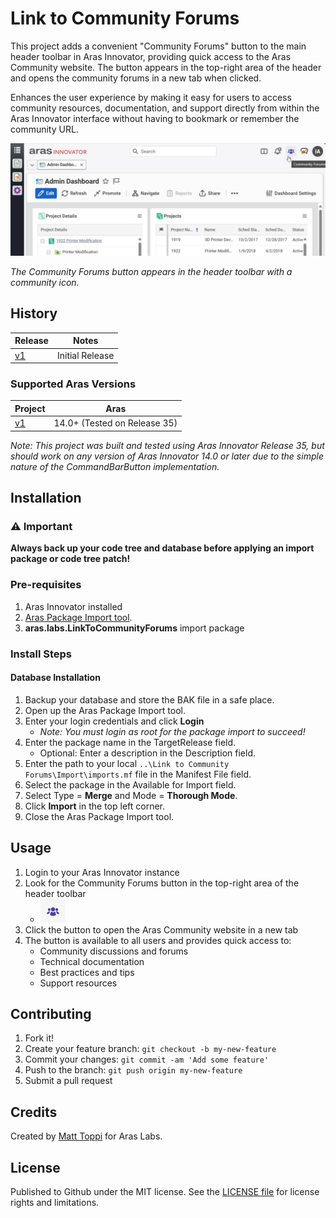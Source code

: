 # Link to Community Forums

This project adds a convenient "Community Forums" button to the main header toolbar in Aras Innovator, providing quick access to the Aras Community website. The button appears in the top-right area of the header and opens the community forums in a new tab when clicked.

Enhances the user experience by making it easy for users to access community resources, documentation, and support directly from within the Aras Innovator interface without having to bookmark or remember the community URL.

![Community Forums Button](./Screenshots/screenshot.jpg)

*The Community Forums button appears in the header toolbar with a community icon.*

## History

Release | Notes
--------|--------
[v1](https://github.com/ArasLabs/link-to-community-forums/releases/tag/v1) | Initial Release

### Supported Aras Versions

Project | Aras
--------|------
[v1](https://github.com/ArasLabs/link-to-community-forums/releases/tag/v1) | 14.0+ (Tested on Release 35)

*Note: This project was built and tested using Aras Innovator Release 35, but should work on any version of Aras Innovator 14.0 or later due to the simple nature of the CommandBarButton implementation.*

## Installation

### ⚠️ Important

**Always back up your code tree and database before applying an import package or code tree patch!**

### Pre-requisites

1. Aras Innovator installed
2. [Aras Package Import tool](https://aras.com/en/support/downloads).
3. **aras.labs.LinkToCommunityForums** import package

### Install Steps

#### Database Installation

1. Backup your database and store the BAK file in a safe place.
2. Open up the Aras Package Import tool.
3. Enter your login credentials and click **Login**
    * *Note: You must login as root for the package import to succeed!*
4. Enter the package name in the TargetRelease field.
    * Optional: Enter a description in the Description field.
5. Enter the path to your local `..\Link to Community Forums\Import\imports.mf` file in the Manifest File field.
6. Select the package in the Available for Import field.
7. Select Type = **Merge** and Mode = **Thorough Mode**.
8. Click **Import** in the top left corner.
9. Close the Aras Package Import tool.

## Usage

1. Login to your Aras Innovator instance
2. Look for the Community Forums button in the top-right area of the header toolbar
    * ![screenshot](Screenshots/community-forums-button.png)
3. Click the button to open the Aras Community website in a new tab
4. The button is available to all users and provides quick access to:
    * Community discussions and forums
    * Technical documentation
    * Best practices and tips
    * Support resources

## Contributing

1. Fork it!
2. Create your feature branch: `git checkout -b my-new-feature`
3. Commit your changes: `git commit -am 'Add some feature'`
4. Push to the branch: `git push origin my-new-feature`
5. Submit a pull request

## Credits

Created by [Matt Toppi](https://github.com/matttoppi) for Aras Labs.

## License

Published to Github under the MIT license. See the [LICENSE file](./LICENSE) for license rights and limitations.

